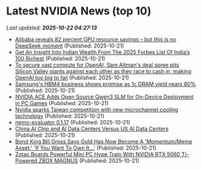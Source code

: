 # Latest NVIDIA News (top 10)
_Last updated: **2025-10-22 04:27:13**_

- [Alibaba reveals 82 percent GPU resource savings – but this is no DeepSeek moment](https://www.theregister.com/2025/10/21/alibaba_aegaeon_gpu_scheduling_improvements/) (Published: 2025-10-21)
- [Get An Insight Into Indian Wealth From The 2025 Forbes List Of India’s 100 Richest](https://www.forbes.com/sites/naazneenkarmali/2025/10/21/get-an-insight-into-indian-wealth-from-the-2025-forbes-list-of-indias-100-richest/) (Published: 2025-10-21)
- [To secure vast compute for OpenAI, Sam Altman's deal spree pits Silicon Valley giants against each other as they race to cash in, making OpenAI too big to fail](https://biztoc.com/x/18b9f71113bd18bf) (Published: 2025-10-21)
- [Samsung's HBM4 business shows promise as 1c DRAM yield nears 80%](https://www.digitimes.com/news/a20251021PD210/samsung-dram-hbm4-production.html) (Published: 2025-10-21)
- [NVIDIA ACE Adds Open Source Qwen3 SLM for On-Device Deployment in PC Games](https://developer.nvidia.com/blog/nvidia-ace-adds-open-source-qwen3-slm-for-on-device-deployment-in-pc-games/) (Published: 2025-10-21)
- [Nvidia sparks Taiwan competition with new microchannel cooling technology](https://www.digitimes.com/news/a20251021PD208/ai-server-liquid-cooling-technology-competition-nvidia-taiwan.html) (Published: 2025-10-21)
- [nemo-evaluator 0.1.17](https://pypi.org/project/nemo-evaluator/0.1.17/) (Published: 2025-10-21)
- [China AI Chip and AI Data Centers Versus US AI Data Centers](https://www.nextbigfuture.com/2025/10/china-ai-chip-and-ai-data-centers-versus-us-ai-data-centers.html) (Published: 2025-10-21)
- [Bond King Bill Gross Says Gold Has Now Become A 'Momentum/Meme Asset:' 'If You Want To Own It...'](https://finance.yahoo.com/news/bond-king-bill-gross-says-003117608.html) (Published: 2025-10-21)
- [Zotac Boards Powerful Mini PC Hype Train With NVIDIA RTX 5060 Ti-Powered ZBOX MAGNUS](https://www.techpowerup.com/342066/zotac-boards-powerful-mini-pc-hype-train-with-nvidia-rtx-5060-ti-powered-zbox-magnus) (Published: 2025-10-21)
